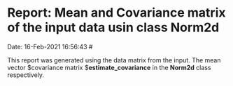 # Report: Mean and Covariance matrix of the input data usin class Norm2d 

Date:                                                       16-Feb-2021 16:56:43  #

This report was generated using the data matrix from the input. The mean vector $covariance matrix $**estimate_covariance** in the **Norm2d** class respectively.